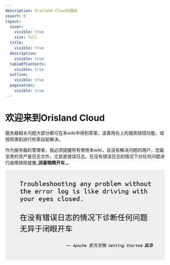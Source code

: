 ```yaml
---
description: Orisland Cloud云服务
coverY: 0
layout:
  cover:
    visible: true
    size: full
  title:
    visible: true
  description:
    visible: true
  tableOfContents:
    visible: true
  outline:
    visible: true
  pagination:
    visible: true
---
```


# 欢迎来到Orisland Cloud

服务器相关问题大部分都可在本wiki中得到答案，请善用右上的搜索按钮功能，或按照类别进行检索自助解决。

作为服务器的管理者，我必须提醒所有使用本wiki，且没有解决问题的用户，您最宝贵的资产是日志文件，尤其是错误日志。在没有错误日志的情况下对任何问题进行故障排除就像_**闭着眼睛开车**_。

![](.gitbook/assets/image.png)
